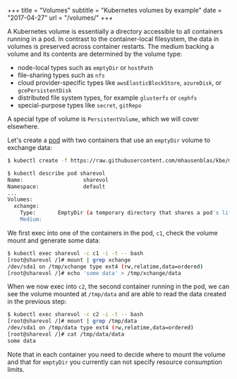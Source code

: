 +++
title = "Volumes"
subtitle = "Kubernetes volumes by example"
date = "2017-04-27"
url = "/volumes/"
+++

A Kubernetes volume is essentially a directory accessible to all containers
running in a pod. In contrast to the container-local filesystem, the data in volumes is preserved across
container restarts. The medium backing a volume and its contents are determined
by the volume type:

- node-local types such as `emptyDir` or `hostPath`
- file-sharing types such as `nfs`
- cloud provider-specific types like `awsElasticBlockStore`, `azureDisk`, or `gcePersistentDisk`
- distributed file system types, for example `glusterfs` or `cephfs`
- special-purpose types like `secret`, `gitRepo`

A special type of volume is `PersistentVolume`, which we will cover elsewhere.

Let's create a [pod](https://github.com/mhausenblas/kbe/blob/master/specs/volumes/pod.yaml)
with two containers that use an `emptyDir` volume to exchange data:

```bash
$ kubectl create -f https://raw.githubusercontent.com/mhausenblas/kbe/master/specs/volumes/pod.yaml

$ kubectl describe pod sharevol
Name:                   sharevol
Namespace:              default
...
Volumes:
  xchange:
    Type:       EmptyDir (a temporary directory that shares a pod's lifetime)
    Medium:
```

We first exec into one of the containers in the pod, `c1`, check the volume mount
and generate some data:

```bash
$ kubectl exec sharevol -c c1 -i -t -- bash
[root@sharevol /]# mount | grep xchange
/dev/sda1 on /tmp/xchange type ext4 (rw,relatime,data=ordered)
[root@sharevol /]# echo 'some data' > /tmp/xchange/data
```

When we now exec into `c2`, the second container running in the pod, we can see
the volume mounted at `/tmp/data` and are able to read the data created in the
previous step:

```bash
$ kubectl exec sharevol -c c2 -i -t -- bash
[root@sharevol /]# mount | grep /tmp/data
/dev/sda1 on /tmp/data type ext4 (rw,relatime,data=ordered)
[root@sharevol /]# cat /tmp/data/data
some data
```

Note that in each container you need to decide where to mount the volume and
that for `emptyDir` you currently can not specify resource consumption limits.
